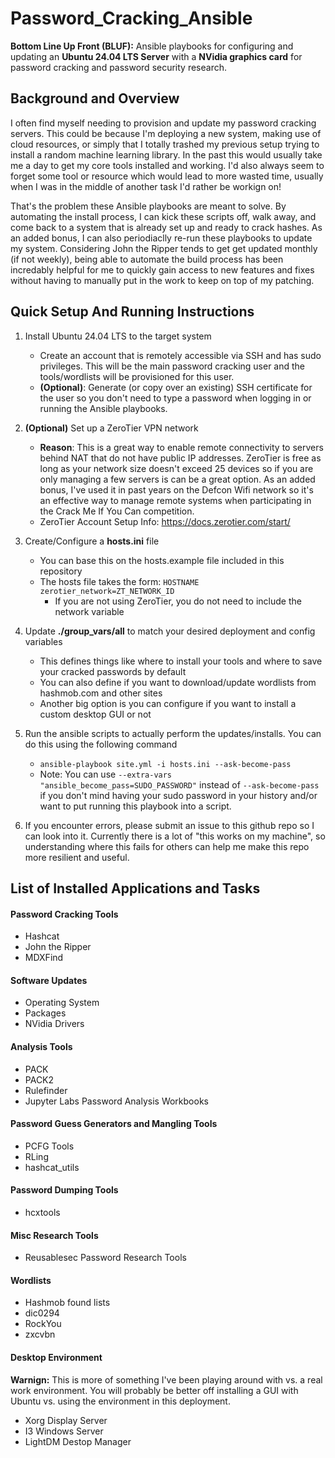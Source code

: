 # Password_Cracking_Ansible
**Bottom Line Up Front (BLUF):** Ansible playbooks for configuring and updating an **Ubuntu 24.04 LTS Server** with a **NVidia graphics card** for password cracking and password security research.

## Background and Overview
I often find myself needing to provision and update my password cracking servers. This could be because I'm deploying a new system, making use of cloud resources, or simply that I totally trashed my previous setup trying to install a random machine learning library. In the past this would usually take me a day to get my core tools installed and working. I'd also always seem to forget some tool or resource which would lead to more wasted time, usually when I was in the middle of another task I'd rather be workign on!

That's the problem these Ansible playbooks are meant to solve. By automating the install process, I can kick these scripts off, walk away, and come back to a system that is already set up and ready to crack hashes. As an added bonus, I can also periodiaclly re-run these playbooks to update my system. Considering John the Ripper tends to get get updated monthly (if not weekly), being able to automate the build process has been incredably helpful for me to quickly gain access to new features and fixes without having to manually put in the work to keep on top of my patching.

## Quick Setup And Running Instructions
1. Install Ubuntu 24.04 LTS to the target system
    - Create an account that is remotely accessible via SSH and has sudo privileges. This will be the main password cracking user and the tools/wordlists will be provisioned for this user.
    - **(Optional)**: Generate (or copy over an existing) SSH certificate for the user so you don't need to type a password when logging in or running the Ansible playbooks.

2. **(Optional)** Set up a ZeroTier VPN network
    - **Reason**: This is a great way to enable remote connectivity to servers behind NAT that do not have public IP addresses. ZeroTier is free as long as your network size doesn't exceed 25 devices so if you are only managing a few servers is can be a great option. As an added bonus, I've used it in past years on the Defcon Wifi network so it's an effective way to manage remote systems when participating in the Crack Me If You Can competition.
    - ZeroTier Account Setup Info: https://docs.zerotier.com/start/

3. Create/Configure a **hosts.ini** file
    - You can base this on the hosts.example file included in this repository
    - The hosts file takes the form: `HOSTNAME zerotier_network=ZT_NETWORK_ID`
        - If you are not using ZeroTier, you do not need to include the network variable

4. Update **./group_vars/all** to match your desired deployment and config variables
    - This defines things like where to install your tools and where to save your cracked passwords by default
    - You can also define if you want to download/update wordlists from hashmob.com and other sites
    - Another big option is you can configure if you want to install a custom desktop GUI or not

5. Run the ansible scripts to actually perform the updates/installs. You can do this using the following command
    - `ansible-playbook site.yml -i hosts.ini --ask-become-pass`
    - Note: You can use `--extra-vars "ansible_become_pass=SUDO_PASSWORD"` instead of `--ask-become-pass` if you don't mind having your sudo password in your history and/or want to put running this playbook into a script.

6. If you encounter errors, please submit an issue to this github repo so I can look into it. Currently there is a lot of "this works on my machine", so understanding where this fails for others can help me make this repo more resilient and useful.

## List of Installed Applications and Tasks

#### Password Cracking Tools
- Hashcat
- John the Ripper
- MDXFind

#### Software Updates
- Operating System
- Packages
- NVidia Drivers

#### Analysis Tools
- PACK
- PACK2
- Rulefinder
- Jupyter Labs Password Analysis Workbooks

#### Password Guess Generators and Mangling Tools
- PCFG Tools
- RLing
- hashcat_utils

#### Password Dumping Tools
- hcxtools

#### Misc Research Tools
- Reusablesec Password Research Tools

#### Wordlists
- Hashmob found lists
- dic0294
- RockYou
- zxcvbn

#### Desktop Environment
**Warnign:** This is more of something I've been playing around with vs. a real work environment. You will probably be better off installing a GUI with Ubuntu vs. using the environment in this deployment.
- Xorg Display Server
- I3 Windows Server
- LightDM Destop Manager 